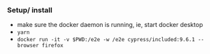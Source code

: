 ### Setup/ install
* make sure the docker daemon is running, ie, start docker desktop
* `yarn`
* `docker run -it -v $PWD:/e2e -w /e2e cypress/included:9.6.1 --browser firefox`